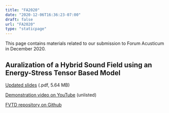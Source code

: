 ```yaml
---
title: "FA2020"
date: "2020-12-06T16:36:23-07:00"
draft: false
url: "FA2020"
type: "staticpage"
---
```


This page contains materials related to our submission to Forum Acusticum in December 2020.

## Auralization of a Hybrid Sound Field using an Energy-Stress Tensor Based Model

[Updated slides](/doc/FA2020-AidanMeacham.pdf) (.pdf, 5.64 MB)

[Demonstration video on YouTube](https://youtu.be/Pl2JDapt8Do) (unlisted)

[FVTD repository on Github](https://github.com/1ceaham/AcousticFVTD_GeneralImpedance)
